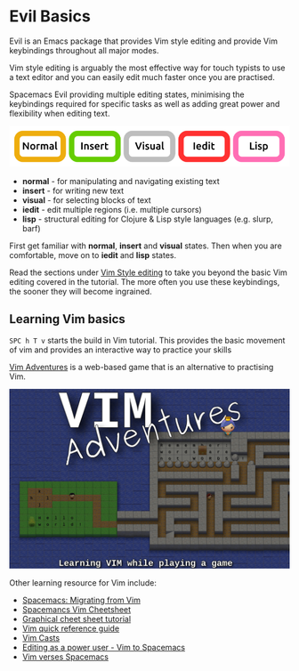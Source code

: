 # Evil Basics

Evil is an Emacs package that provides Vim style editing and provide Vim keybindings throughout all major modes.

Vim style editing is arguably the most effective way for touch typists to use a text editor and you can easily edit much faster once you are practised.

Spacemacs Evil providing multiple editing states, minimising the keybindings required for specific tasks as well as adding great power and flexibility when editing text.

![Spacemacs States](/images/spacemacs-states-vim.png)

* **normal** - for manipulating and navigating existing text
* **insert** - for writing new text
* **visual** - for selecting blocks of text
* **iedit** - edit multiple regions (i.e. multiple cursors)
* **lisp** - structural editing for Clojure & Lisp style languages (e.g. slurp, barf)

First get familiar with **normal**, **insert** and **visual** states.  Then when you are comfortable, move on to **iedit** and **lisp** states.

Read the sections under [Vim Style editing](/editing/vim-style/index.html) to take you beyond the basic Vim editing covered in the tutorial. The more often you use these keybindings, the sooner they will become ingrained.

## Learning Vim basics

`SPC h T v` starts the build in Vim tutorial.  This provides the basic movement of vim and provides an interactive way to practice your skills

[Vim Adventures](https://vim-adventures.com/) is a web-based game that is an alternative to practising Vim.

[![Vim Adventures - learn VIM while playing a game](/images/vim-adventures.png)](https://vim-adventures.com/)


Other learning resource for Vim include:

* [Spacemacs: Migrating from Vim](http://spacemacs.org/doc/VIMUSERS.html)
* [Spacemancs Vim Cheetsheet](https://simpletutorials.com/c/3036/Spacemacs)
* [Graphical cheet sheet tutorial](http://www.viemu.com/a_vi_vim_graphical_cheat_sheet_tutorial.html)
* [Vim quick reference guide](http://vimhelp.appspot.com/quickref.txt.html)
* [Vim Casts](http://vimcasts.org/)
* [Editing as a power user - Vim to Spacemacs](https://steemit.com/vim/@hansvb/text-editing-as-a-power-user-from-vim-to-spacemacs-or-how-to-get-things-done)
* [Vim verses Spacemacs](https://www.slant.co/versus/42/69/~vim_vs_spacemacs)
